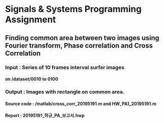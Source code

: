 # Signals & Systems Programming Assignment

## Finding common area between two images using Fourier transform, Phase correlation and Cross Correlation

### Input : Series of 10 frames interval surfer images 
#### on /dataset/0010 to 0100

### Output : Images with rectangle on common area.

#### Source code : /matlab/cross_corr_20195191.m and HW_PA1_20195191.m

#### Report : 20195191_허규_PA_보고서.hwp